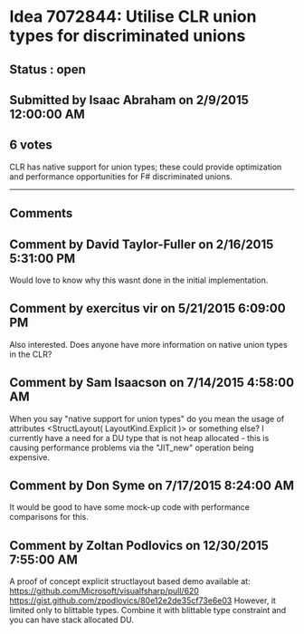 # Idea 7072844: Utilise CLR union types for discriminated unions #

## Status : open

## Submitted by Isaac Abraham on 2/9/2015 12:00:00 AM

## 6 votes

CLR has native support for union types; these could provide optimization and performance opportunities for F# discriminated unions.


------------------------
## Comments


## Comment by David Taylor-Fuller on 2/16/2015 5:31:00 PM
Would love to know why this wasnt done in the initial implementation.


## Comment by exercitus vir on 5/21/2015 6:09:00 PM
Also interested. Does anyone have more information on native union types in the CLR?


## Comment by Sam Isaacson on 7/14/2015 4:58:00 AM
When you say "native support for union types" do you mean the usage of attributes <StructLayout( LayoutKind.Explicit )> or something else?
I currently have a need for a DU type that is not heap allocated - this is causing performance problems via the "JIT_new" operation being expensive.


## Comment by Don Syme on 7/17/2015 8:24:00 AM
It would be good to have some mock-up code with performance comparisons for this.


## Comment by Zoltan Podlovics on 12/30/2015 7:55:00 AM
A proof of concept explicit structlayout based demo available at:
https://github.com/Microsoft/visualfsharp/pull/620
https://gist.github.com/zpodlovics/80e12e2de35cf73e6e03
However, it limited only to blittable types. Combine it with blittable type constraint and you can have stack allocated DU.

